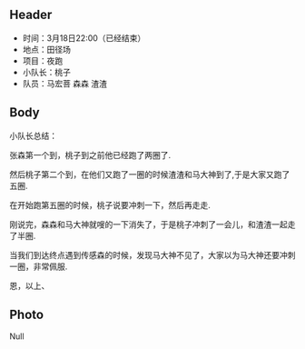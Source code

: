 ## Header

* 时间：3月18日22:00（已经结束）
* 地点：田径场
* 项目：夜跑
* 小队长：桃子
* 队员：马宏菩 森森 渣渣

## Body

小队长总结：

张森第一个到，桃子到之前他已经跑了两圈了.

然后桃子第二个到，在他们又跑了一圈的时候渣渣和马大神到了,于是大家又跑了五圈.

在开始跑第五圈的时候，桃子说要冲刺一下，然后再走走.

刚说完，森森和马大神就嗖的一下消失了，于是桃子冲刺了一会儿，和渣渣一起走了半圈.

当我们到达终点遇到传感森的时候，发现马大神不见了，大家以为马大神还要冲刺一圈，非常佩服.

恩，以上、

## Photo

Null